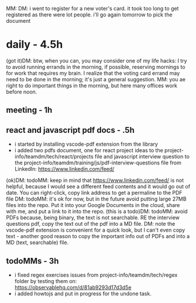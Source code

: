 MM: DM: i went to register for a new voter's card. it took too long to get registered as there were lot people. i'll go again tomorrow to pick the document
# daily - 4.5h

(got it)DM: btw, when you can, you may consider one of my life hacks: I try to avoid running errands in the morning, if possible, reserving mornings to for work that requires my brain. I realize that the voting card errand may need to be done in the morning; it's just a general suggestion.
MM: you ae right to do important things in the morning, but here many offices work before noon. 

## meeting - 1h

## react and javascript pdf docs - .5h

* i started by installing vscode-pdf extension from the library
* i added two pdfs document, one for react project ideas to the project-info/teamdm/tech/react/projects file and javascript interview question to the project-info/teamdm/training/js/pdf-interview-questions file from LinkedIn: https://www.linkedin.com/feed/

(ok)DM: todoMM: keep in mind that https://www.linkedin.com/feed/ is not helpful, because I would see a different feed contents and it would go out of date. You can right-click, copy link address to get a permaline to the PDF file
DM: todoMM: it's ok for now, but in the future avoid putting large 27MB files into the repo. Put it into your Google Documents in the cloud, share with me, and put a link to it into the repo.
(this is a todo)DM: todoMM: avoid PDFs because, being binary, the text is not searchable. RE the interview questions pdf, copy the text out of the pdf into a MD file. 
DM: note the vscode-pdf extension is convenient for a quick look, but I can't even copy text - another good reason to copy the important info out of PDFs and into a MD (text, searchable) file.

## todoMMs - 3h
* i fixed regex exercises issues from project-info/teamdm/tech/regex folder by testing them on: https://observablehq.com/d/81ab9293d17d3d5e
* i added howtojs and put in progress for the undone task.


